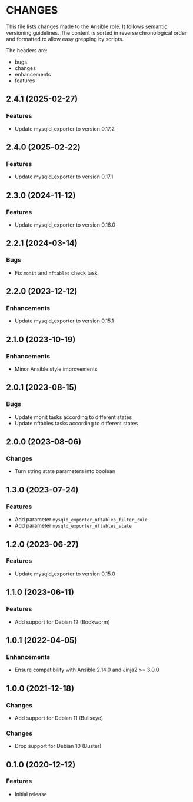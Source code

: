 # CHANGES

This file lists changes made to the Ansible role. It follows semantic versioning
guidelines. The content is sorted in reverse chronological order and formatted
to allow easy grepping by scripts.

The headers are:
- bugs
- changes
- enhancements
- features

## 2.4.1 (2025-02-27)

### Features

- Update mysqld_exporter to version 0.17.2

## 2.4.0 (2025-02-22)

### Features

- Update mysqld_exporter to version 0.17.1

## 2.3.0 (2024-11-12)

### Features

- Update mysqld_exporter to version 0.16.0

## 2.2.1 (2024-03-14)

### Bugs

- Fix `monit` and `nftables` check task

## 2.2.0 (2023-12-12)

### Enhancements

- Update mysqld_exporter to version 0.15.1

## 2.1.0 (2023-10-19)

### Enhancements

- Minor Ansible style improvements

## 2.0.1 (2023-08-15)

### Bugs

- Update monit tasks according to different states
- Update nftables tasks according to different states

## 2.0.0 (2023-08-06)

### Changes

- Turn string state parameters into boolean

## 1.3.0 (2023-07-24)

### Features

- Add parameter `mysqld_exporter_nftables_filter_rule`
- Add parameter `mysqld_exporter_nftables_state`

## 1.2.0 (2023-06-27)

### Features

- Update mysqld_exporter to version 0.15.0

## 1.1.0 (2023-06-11)

### Features

- Add support for Debian 12 (Bookworm)

## 1.0.1 (2022-04-05)

### Enhancements

- Ensure compatibility with Ansible 2.14.0 and Jinja2 >= 3.0.0

## 1.0.0 (2021-12-18)

### Changes

- Add support for Debian 11 (Bullseye)

### Changes

- Drop support for Debian 10 (Buster)

## 0.1.0 (2020-12-12)

### Features

- Initial release

